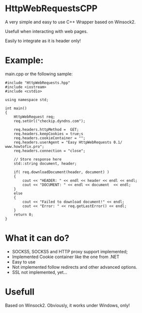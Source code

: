 # HttpWebRequestsCPP

A very simple and easy to use C++ Wrapper based on Winsock2.

Usefull when interacting with web pages.

Easily to integrate as it is header only!

# Example:

main.cpp or the following sample:

```
#include "HttpWebRequests.hpp"
#include <iostream>
#include <cstdio>

using namespace std;

int main()
{
    HttpWebRequest req;
    req.setUrl("checkip.dyndns.com");

    req.headers.httpMethod =  GET;
    req.headers.keepCookies = true;s
    req.headers.cookieContainer = "";
    req.headers.userAgent = "Easy HttpWebRequests 0.1/ www.howtofix.pro";
    req.headers.connection = "close";

    // Store response here
    std::string document, header;

    if( req.downloadDocument(header, document) )
    {
        cout << "HEADER: " << endl << header << endl << endl;
        cout << "DOCUMENT: " << endl << document  << endl;
    }
    else
    {
        cout << "Failed to download document!" << endl;
        cout << "Error: " << req.getLastError() << endl;
    }
    return 0;
}

```

# What it can do?

  * SOCKS5, SOCKS5 and HTTP proxy support implemented;
  * Implemented Cookie container like the one from .NET
  * Easy to use
  * Not implemented follow redirects and other advanced options. 
  * SSL not implemented, yet...
  
# Usefull 

Based on Winsock2. Obviously, it works under Windows, only!
